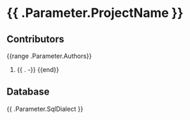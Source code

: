 # {{ .Parameter.ProjectName }}

## Contributors

{{range .Parameter.Authors}}
1. {{ . -}} 
{{end}}

## Database

{{ .Parameter.SqlDialect }}

